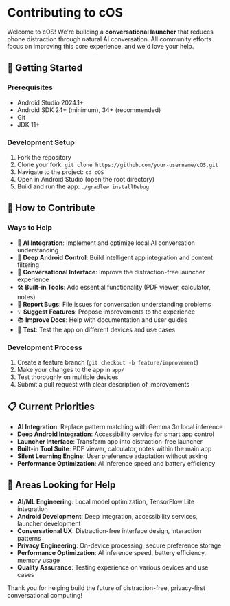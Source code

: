 # Contributing to cOS

Welcome to cOS! We're building a **conversational launcher** that reduces phone distraction through natural AI conversation. All community efforts focus on improving this core experience, and we'd love your help.

## 🚀 Getting Started

### Prerequisites
- Android Studio 2024.1+
- Android SDK 24+ (minimum), 34+ (recommended)
- Git
- JDK 11+

### Development Setup
1. Fork the repository
2. Clone your fork: `git clone https://github.com/your-username/cOS.git`
3. Navigate to the project: `cd cOS`
4. Open in Android Studio (open the root directory)
5. Build and run the app: `./gradlew installDebug`

## 🤝 How to Contribute

### Ways to Help
- 🧠 **AI Integration**: Implement and optimize local AI conversation understanding
- 📱 **Deep Android Control**: Build intelligent app integration and content filtering  
- 🎨 **Conversational Interface**: Improve the distraction-free launcher experience
- 🛠️ **Built-in Tools**: Add essential functionality (PDF viewer, calculator, notes)
- 🐛 **Report Bugs**: File issues for conversation understanding problems
- 💡 **Suggest Features**: Propose improvements to the experience
- 📚 **Improve Docs**: Help with documentation and user guides
- 🧪 **Test**: Test the app on different devices and use cases

### Development Process
1. Create a feature branch (`git checkout -b feature/improvement`)
2. Make your changes to the app in `app/`
3. Test thoroughly on multiple devices
4. Submit a pull request with clear description of improvements

## 📋 Current Priorities
- **AI Integration**: Replace pattern matching with Gemma 3n local inference
- **Deep Android Integration**: Accessibility service for smart app control
- **Launcher Interface**: Transform app into distraction-free launcher
- **Built-in Tool Suite**: PDF viewer, calculator, notes within the main app
- **Silent Learning Engine**: User preference adaptation without asking
- **Performance Optimization**: AI inference speed and battery efficiency

## 🎯 Areas Looking for Help
- **AI/ML Engineering**: Local model optimization, TensorFlow Lite integration
- **Android Development**: Deep integration, accessibility services, launcher development
- **Conversational UX**: Distraction-free interface design, interaction patterns
- **Privacy Engineering**: On-device processing, secure preference storage
- **Performance Optimization**: AI inference speed, battery efficiency, memory usage
- **Quality Assurance**: Testing experience on various devices and use cases

Thank you for helping build the future of distraction-free, privacy-first conversational computing!

